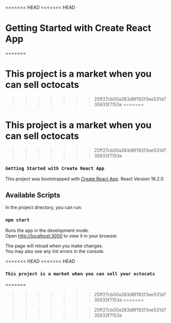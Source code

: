 <<<<<<< HEAD
<<<<<<< HEAD
# Getting Started with Create React App 
=======
# This project is a market when you can sell octocats
>>>>>>> 25ff27cb00a383d8f192f3ee531d735933f7153e
=======
# This project is a market when you can sell octocats
>>>>>>> 25ff27cb00a383d8f192f3ee531d735933f7153e

### `Getting Started with Create React App`
This project was bootstrapped with [Create React App](https://github.com/facebook/create-react-app).
React Version 18.2.0
## Available Scripts

In the project directory, you can run:

### `npm start`

Runs the app in the development mode.\
Open [http://localhost:3000](http://localhost:3000) to view it in your browser.

The page will reload when you make changes.\
You may also see any lint errors in the console.

<<<<<<< HEAD
<<<<<<< HEAD
### `This project is a market when you can sell your octocats`

=======


>>>>>>> 25ff27cb00a383d8f192f3ee531d735933f7153e
=======


>>>>>>> 25ff27cb00a383d8f192f3ee531d735933f7153e
